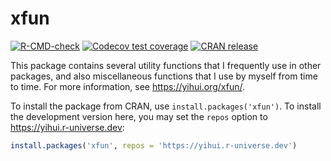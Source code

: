 # xfun

<!-- badges: start -->
[![R-CMD-check](https://github.com/yihui/xfun/actions/workflows/R-CMD-check.yaml/badge.svg)](https://github.com/yihui/xfun/actions/workflows/R-CMD-check.yaml)
[![Codecov test coverage](https://codecov.io/gh/yihui/xfun/branch/main/graph/badge.svg)](https://app.codecov.io/gh/yihui/xfun?branch=main)
[![CRAN release](https://www.r-pkg.org/badges/version/xfun)](https://cran.r-project.org/package=xfun)
<!-- badges: end -->

This package contains several utility functions that I frequently use in other packages, and also miscellaneous functions that I use by myself from time to time. For more information, see https://yihui.org/xfun/.

To install the package from CRAN, use `install.packages('xfun')`. To install the development version here, you may set the `repos` option to <https://yihui.r-universe.dev>:

```r
install.packages('xfun', repos = 'https://yihui.r-universe.dev')
```
